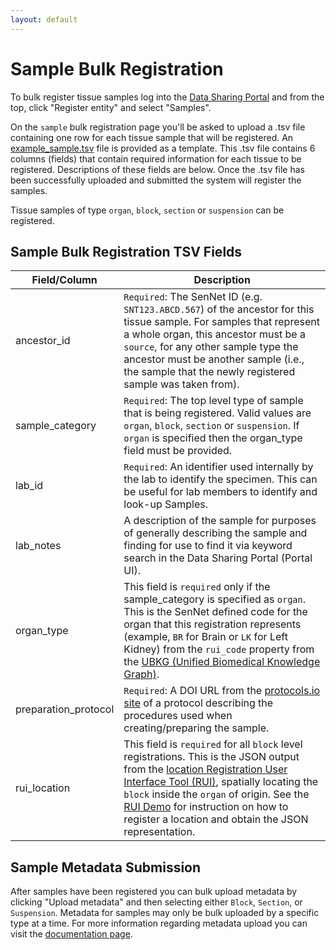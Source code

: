 ```yaml
---
layout: default
---
```

# Sample Bulk Registration

To bulk register tissue samples log into the [Data Sharing Portal](https://data.sennetconsortium.org/edit/bulk/sample?action=register) and from the top, click "Register entity" and select "Samples".

On the `sample` bulk registration page you'll be asked to upload a .tsv file containing one row for each tissue sample that will be registered.  An [example_sample.tsv](https://data.sennetconsortium.org/bulk/entities/example_sample.tsv) file is provided as a template. This .tsv file contains 6 columns (fields) that contain required information for each tissue to be registered.  Descriptions of these fields are below.  Once the .tsv file has been successfully uploaded and submitted the system will register the samples.

Tissue samples of type `organ`, `block`, `section` or `suspension` can be registered.

## Sample Bulk Registration TSV Fields

| Field/Column         | Description                                                                                                                                                                                                                                                                                                                                                                      |
|----------------------|----------------------------------------------------------------------------------------------------------------------------------------------------------------------------------------------------------------------------------------------------------------------------------------------------------------------------------------------------------------------------------|
| ancestor_id          | `Required`: The SenNet ID (e.g. `SNT123.ABCD.567`) of the ancestor for this tissue sample.  For samples that represent a whole organ, this ancestor must be a `source`, for any other sample type the ancestor must be another sample (i.e., the sample that the newly registered sample was taken from).                                                                        |
| sample_category      | `Required`: The top level type of sample that is being registered. Valid values are `organ`, `block`, `section` or `suspension`. If `organ` is specified then the organ_type field must be provided.                                                                                                                                                                             |
| lab_id               | `Required`: An identifier used internally by the lab to identify the specimen. This can be useful for lab members to identify and look-up Samples.                                                                                                                                                                                                                               |
| lab_notes            | A description of the sample for purposes of generally describing the sample and finding for use to find it via keyword search in the Data Sharing Portal (Portal UI).                                                                                                                                                                                                            |
| organ_type           | This field is `required` only if the sample_category is specified as `organ`.  This is the SenNet defined code for the organ that this registration represents (example, `BR` for Brain or `LK` for Left Kidney) from the `rui_code` property from the [UBKG (Unified Biomedical Knowledge Graph)](https://ontology.api.hubmapconsortium.org/organs?application_context=sennet). |
| preparation_protocol | `Required`: A DOI URL from the [protocols.io site](https://protocols.io) of a protocol describing the procedures used when creating/preparing the sample.                                                                                                                                                                                                                        |
| rui_location         | This field is `required` for all `block` level registrations. This is the JSON output from the [location Registration User Interface Tool (RUI)](https://apps.humanatlas.io/rui), spatially locating the `block` inside the `organ` of origin. See the [RUI Demo](https://www.youtube.com/watch?v=142hGer4xvU) for instruction on how to register a location and obtain the JSON representation. |


## Sample Metadata Submission
After samples have been registered you can bulk upload metadata by clicking "Upload metadata" and then selecting either `Block`, `Section`, or `Suspension`. Metadata for samples may only be bulk uploaded by a specific type at a time. For more information regarding metadata upload you can visit the [documentation page](../../libraries/ingest-validation-tools/schemas).